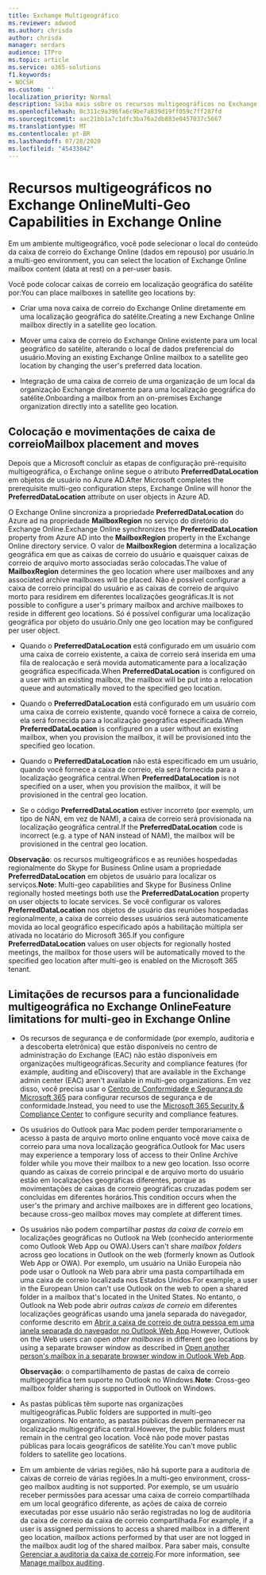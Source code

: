 ```yaml
---
title: Exchange Multigeográfico
ms.reviewer: adwood
ms.author: chrisda
author: chrisda
manager: serdars
audience: ITPro
ms.topic: article
ms.service: o365-solutions
f1.keywords:
- NOCSH
ms.custom: ''
localization_priority: Normal
description: Saiba mais sobre os recursos multigeográficos no Exchange Online.
ms.openlocfilehash: 0c311c9a396fa6c9be7a839d19ff059c7ff287fd
ms.sourcegitcommit: aac21bb1a7c1dfc3ba76a2db883e0457037c5667
ms.translationtype: MT
ms.contentlocale: pt-BR
ms.lasthandoff: 07/28/2020
ms.locfileid: "45433842"
---
```

# <a name="multi-geo-capabilities-in-exchange-online"></a><span data-ttu-id="59f89-103">Recursos multigeográficos no Exchange Online</span><span class="sxs-lookup"><span data-stu-id="59f89-103">Multi-Geo Capabilities in Exchange Online</span></span>

<span data-ttu-id="59f89-104">Em um ambiente multigeográfico, você pode selecionar o local do conteúdo da caixa de correio do Exchange Online (dados em repouso) por usuário.</span><span class="sxs-lookup"><span data-stu-id="59f89-104">In a multi-geo environment, you can select the location of Exchange Online mailbox content (data at rest) on a per-user basis.</span></span>

<span data-ttu-id="59f89-105">Você pode colocar caixas de correio em localização geográfica do satélite por:</span><span class="sxs-lookup"><span data-stu-id="59f89-105">You can place mailboxes in satellite geo locations by:</span></span>

- <span data-ttu-id="59f89-106">Criar uma nova caixa de correio do Exchange Online diretamente em uma localização geográfica do satélite.</span><span class="sxs-lookup"><span data-stu-id="59f89-106">Creating a new Exchange Online mailbox directly in a satellite geo location.</span></span>

- <span data-ttu-id="59f89-107">Mover uma caixa de correio do Exchange Online existente para um local geográfico do satélite, alterando o local de dados preferencial do usuário.</span><span class="sxs-lookup"><span data-stu-id="59f89-107">Moving an existing Exchange Online mailbox to a satellite geo location by changing the user's preferred data location.</span></span>

- <span data-ttu-id="59f89-108">Integração de uma caixa de correio de uma organização de um local da organização Exchange diretamente para uma localização geográfica do satélite.</span><span class="sxs-lookup"><span data-stu-id="59f89-108">Onboarding a mailbox from an on-premises Exchange organization directly into a satellite geo location.</span></span>

## <a name="mailbox-placement-and-moves"></a><span data-ttu-id="59f89-109">Colocação e movimentações de caixa de correio</span><span class="sxs-lookup"><span data-stu-id="59f89-109">Mailbox placement and moves</span></span>

<span data-ttu-id="59f89-110">Depois que a Microsoft concluir as etapas de configuração pré-requisito multigeográfica, o Exchange online segue o atributo **PreferredDataLocation** em objetos de usuário no Azure AD.</span><span class="sxs-lookup"><span data-stu-id="59f89-110">After Microsoft completes the prerequisite multi-geo configuration steps, Exchange Online will honor the **PreferredDataLocation** attribute on user objects in Azure AD.</span></span>

<span data-ttu-id="59f89-111">O Exchange Online sincroniza a propriedade **PreferredDataLocation** do Azure ad na propriedade **MailboxRegion** no serviço do diretório do Exchange Online.</span><span class="sxs-lookup"><span data-stu-id="59f89-111">Exchange Online synchronizes the **PreferredDataLocation** property from Azure AD into the **MailboxRegion** property in the Exchange Online directory service.</span></span> <span data-ttu-id="59f89-112">O valor de **MailboxRegion** determina a localização geográfica em que as caixas de correio do usuário e quaisquer caixas de correio de arquivo morto associadas serão colocadas.</span><span class="sxs-lookup"><span data-stu-id="59f89-112">The value of **MailboxRegion** determines the geo location where user mailboxes and any associated archive mailboxes will be placed.</span></span> <span data-ttu-id="59f89-113">Não é possível configurar a caixa de correio principal do usuário e as caixas de correio de arquivo morto para residirem em diferentes localizações geográficas.</span><span class="sxs-lookup"><span data-stu-id="59f89-113">It is not possible to configure a user's primary mailbox and archive mailboxes to reside in different geo locations.</span></span> <span data-ttu-id="59f89-114">Só é possível configurar uma localização geográfica por objeto do usuário.</span><span class="sxs-lookup"><span data-stu-id="59f89-114">Only one geo location may be configured per user object.</span></span>

- <span data-ttu-id="59f89-115">Quando o **PreferredDataLocation** está configurado em um usuário com uma caixa de correio existente, a caixa de correio será inserida em uma fila de realocação e será movida automaticamente para a localização geográfica especificada.</span><span class="sxs-lookup"><span data-stu-id="59f89-115">When **PreferredDataLocation** is configured on a user with an existing mailbox, the mailbox will be put into a relocation queue and automatically moved to the specified geo location.</span></span>

- <span data-ttu-id="59f89-116">Quando o **PreferredDataLocation** está configurado em um usuário com uma caixa de correio existente, quando você fornece a caixa de correio, ela será fornecida para a localização geográfica especificada.</span><span class="sxs-lookup"><span data-stu-id="59f89-116">When **PreferredDataLocation** is configured on a user without an existing mailbox, when you provision the mailbox, it will be provisioned into the specified geo location.</span></span>

- <span data-ttu-id="59f89-117">Quando o **PreferredDataLocation** não está especificado em um usuário, quando você fornece a caixa de correio, ela será fornecida para a localização geográfica central.</span><span class="sxs-lookup"><span data-stu-id="59f89-117">When **PreferredDataLocation** is not specified on a user, when you provision the mailbox, it will be provisioned in the central geo location.</span></span>

- <span data-ttu-id="59f89-118">Se o código **PreferredDataLocation** estiver incorreto (por exemplo, um tipo de NAN, em vez de NAM), a caixa de correio será provisionada na localização geográfica central.</span><span class="sxs-lookup"><span data-stu-id="59f89-118">If the **PreferredDataLocation** code is incorrect (e.g. a type of NAN instead of NAM), the mailbox will be provisioned in the central geo location.</span></span>

<span data-ttu-id="59f89-119">**Observação**: os recursos multigeográficos e as reuniões hospedadas regionalmente do Skype for Business Online usam a propriedade **PreferredDataLocation** em objetos de usuário para localizar os serviços.</span><span class="sxs-lookup"><span data-stu-id="59f89-119">**Note**: Multi-geo capabilities and Skype for Business Online regionally hosted meetings both use the **PreferredDataLocation** property on user objects to locate services.</span></span> <span data-ttu-id="59f89-120">Se você configurar os valores **PreferredDataLocation** nos objetos de usuário das reuniões hospedadas regionalmente, a caixa de correio desses usuários será automaticamente movida ao local geográfico especificado após a habilitação múltipla ser ativada no locatário do Microsoft 365.</span><span class="sxs-lookup"><span data-stu-id="59f89-120">If you configure **PreferredDataLocation** values on user objects for regionally hosted meetings, the mailbox for those users will be automatically moved to the specified geo location after multi-geo is enabled on the Microsoft 365 tenant.</span></span>

## <a name="feature-limitations-for-multi-geo-in-exchange-online"></a><span data-ttu-id="59f89-121">Limitações de recursos para a funcionalidade multigeográfica no Exchange Online</span><span class="sxs-lookup"><span data-stu-id="59f89-121">Feature limitations for multi-geo in Exchange Online</span></span>

- <span data-ttu-id="59f89-122">Os recursos de segurança e de conformidade (por exemplo, auditoria e a descoberta eletrônica) que estão disponíveis no centro de administração do Exchange (EAC) não estão disponíveis em organizações multigeográficas.</span><span class="sxs-lookup"><span data-stu-id="59f89-122">Security and compliance features (for example, auditing and eDiscovery) that are available in the Exchange admin center (EAC) aren't available in multi-geo organizations.</span></span> <span data-ttu-id="59f89-123">Em vez disso, você precisa usar o [Centro de Conformidade e Segurança do Microsoft 365](https://support.office.com/article/7e696a40-b86b-4a20-afcc-559218b7b1b8) para configurar recursos de segurança e de conformidade.</span><span class="sxs-lookup"><span data-stu-id="59f89-123">Instead, you need to use the [Microsoft 365 Security & Compliance Center](https://support.office.com/article/7e696a40-b86b-4a20-afcc-559218b7b1b8) to configure security and compliance features.</span></span>

- <span data-ttu-id="59f89-124">Os usuários do Outlook para Mac podem perder temporariamente o acesso à pasta de arquivo morto online enquanto você move caixa de correio para uma nova localização geográfica.</span><span class="sxs-lookup"><span data-stu-id="59f89-124">Outlook for Mac users may experience a temporary loss of access to their Online Archive folder while you move their mailbox to a new geo location.</span></span> <span data-ttu-id="59f89-125">Isso ocorre quando as caixas de correio principal e de arquivo morto do usuário estão em localizações geográficas diferentes, porque as movimentações de caixas de correio geográficas cruzadas podem ser concluídas em diferentes horários.</span><span class="sxs-lookup"><span data-stu-id="59f89-125">This condition occurs when the user's the primary and archive mailboxes are in different geo locations, because cross-geo mailbox moves may complete at different times.</span></span>

- <span data-ttu-id="59f89-126">Os usuários não podem compartilhar *pastas da caixa de correio* em localizações geográficas no Outlook na Web (conhecido anteriormente como Outlook Web App ou OWA).</span><span class="sxs-lookup"><span data-stu-id="59f89-126">Users can't share *mailbox folders* across geo locations in Outlook on the web (formerly known as Outlook Web App or OWA).</span></span> <span data-ttu-id="59f89-127">Por exemplo, um usuário na União Europeia não pode usar o Outlook na Web para abrir uma pasta compartilhada em uma caixa de correio localizada nos Estados Unidos.</span><span class="sxs-lookup"><span data-stu-id="59f89-127">For example, a user in the European Union can't use Outlook on the web to open a shared folder in a mailbox that's located in the United States.</span></span> <span data-ttu-id="59f89-128">No entanto, o Outlook na Web pode abrir *outras caixas de correio* em diferentes localizações geográficas usando uma janela separada do navegador, conforme descrito em [Abrir a caixa de correio de outra pessoa em uma janela separada do navegador no Outlook Web App](https://support.office.com/article/A909AD30-E413-40B5-A487-0EA70B763081#__toc372210362).</span><span class="sxs-lookup"><span data-stu-id="59f89-128">However, Outlook on the Web users can open *other mailboxes* in different geo locations by using a separate browser window as described in [Open another person's mailbox in a separate browser window in Outlook Web App](https://support.office.com/article/A909AD30-E413-40B5-A487-0EA70B763081#__toc372210362).</span></span>

  <span data-ttu-id="59f89-129">**Observação**: o compartilhamento de pastas de caixa de correio multigeográfica tem suporte no Outlook no Windows.</span><span class="sxs-lookup"><span data-stu-id="59f89-129">**Note**: Cross-geo mailbox folder sharing is supported in Outlook on Windows.</span></span>

- <span data-ttu-id="59f89-130">As pastas públicas têm suporte nas organizações multigeográficas.</span><span class="sxs-lookup"><span data-stu-id="59f89-130">Public folders are supported in multi-geo organizations.</span></span> <span data-ttu-id="59f89-131">No entanto, as pastas públicas devem permanecer na localização multigeográfica central.</span><span class="sxs-lookup"><span data-stu-id="59f89-131">However, the public folders must remain in the central geo location.</span></span> <span data-ttu-id="59f89-132">Você não pode mover pastas públicas para locais geográficos de satélite.</span><span class="sxs-lookup"><span data-stu-id="59f89-132">You can't move public folders to satellite geo locations.</span></span>

- <span data-ttu-id="59f89-133">Em um ambiente de várias regiões, não há suporte para a auditoria de caixas de correio de várias regiões.</span><span class="sxs-lookup"><span data-stu-id="59f89-133">In a multi-geo environment, cross-geo mailbox auditing is not supported.</span></span> <span data-ttu-id="59f89-134">Por exemplo, se um usuário receber permissões para acessar uma caixa de correio compartilhada em um local geográfico diferente, as ações de caixa de correio executadas por esse usuário não serão registradas no log de auditoria da caixa de correio da caixa de correio compartilhada.</span><span class="sxs-lookup"><span data-stu-id="59f89-134">For example, if a user is assigned permissions to access a shared mailbox in a different geo location, mailbox actions performed by that user are not logged in the mailbox audit log of the shared mailbox.</span></span> <span data-ttu-id="59f89-135">Para saber mais, consulte [Gerenciar a auditoria da caixa de correio](https://docs.microsoft.com/microsoft-365/compliance/enable-mailbox-auditing?view=o365-worldwide).</span><span class="sxs-lookup"><span data-stu-id="59f89-135">For more information, see [Manage mailbox auditing](https://docs.microsoft.com/microsoft-365/compliance/enable-mailbox-auditing?view=o365-worldwide).</span></span>
